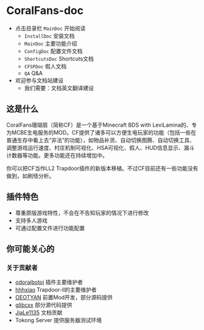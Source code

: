# CoralFans-doc

+ 点击目录栏 `MainDoc` 开始阅读
  + `InstallDoc` 安装文档
  + `MainDoc` 主要功能介绍
  + `ConfigDoc` 配置文件文档
  + `ShortcutsDoc` Shortcuts文档
  + `CFSPDoc` 假人文档
  + `QA` Q&A
+ 欢迎参与文档站建设
  + 我们需要：文档英文翻译建设

## 这是什么

CoralFans珊瑚扇（简称CF）是一个基于Minecraft BDS with LeviLamina的、专为MCBE生电服务的MOD。CF提供了诸多可以方便生电玩家的功能（包括一些在普通生存中看上去“非法”的功能），如物品补货、自动切换图腾、自动切换工具、调整游戏运行速度、村庄机制可视化、HSA可视化、假人、HUD信息显示、漏斗计数器等功能。更多功能还在持续增加中。

你可以把CF当作LL2 Trapdoor插件的新版本移植。不过CF目前还有一些功能没有做到，如刷怪分析。

## 插件特色

+ 尊重原版游戏特性，不会在不告知玩家的情况下进行修改
+ 支持多人游戏
+ 可通过配置文件进行功能配置

## 你可能关心的

### 关于贡献者

+ [odorajbotoj](https://github.com/odorajbotoj) 插件主要维护者
+ [hhhxiao](https://github.com/hhhxiao) Trapdoor-ll的主要维护者
+ [OEOTYAN](https://github.com/OEOTYAN) 前置Mod开发，部分源码提供
+ [glibcxx](https://github.com/glibcxx) 部分源代码提供
+ [JiaLe1135](https://github.com/JiaLe1135) 文档贡献
+ Tokong Server 提供服务器测试环境
